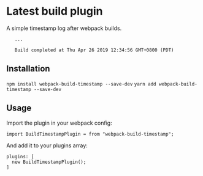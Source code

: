 # Latest build plugin

A simple timestamp log after webpack builds.

```
   ...

   Build completed at Thu Apr 26 2019 12:34:56 GMT+0800 (PDT)
```

## Installation
`npm install webpack-build-timestamp --save-dev`
`yarn add webpack-build-timestamp --save-dev`

## Usage
Import the plugin in your webpack config:

```
import BuildTimestampPlugin = from "webpack-build-timestamp";
```

And add it to your plugins array:
```
plugins: [
  new BuildTimestampPlugin();
]
```
